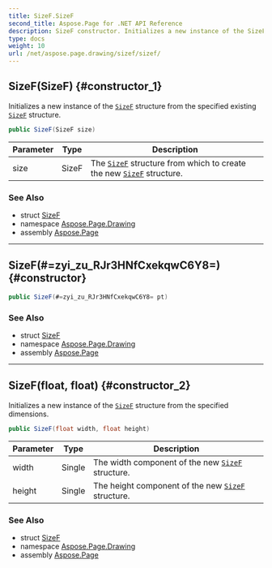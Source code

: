 ```yaml
---
title: SizeF.SizeF
second_title: Aspose.Page for .NET API Reference
description: SizeF constructor. Initializes a new instance of the SizeF structure from the specified existing SizeF structure
type: docs
weight: 10
url: /net/aspose.page.drawing/sizef/sizef/
---
```

## SizeF(SizeF) {#constructor_1}

Initializes a new instance of the [`SizeF`](../) structure from the specified existing [`SizeF`](../) structure.

```csharp
public SizeF(SizeF size)
```

| Parameter | Type | Description |
| --- | --- | --- |
| size | SizeF | The [`SizeF`](../) structure from which to create the new [`SizeF`](../) structure. |

### See Also

* struct [SizeF](../)
* namespace [Aspose.Page.Drawing](../../sizef/)
* assembly [Aspose.Page](../../../)

---

## SizeF(#=zyi_zu_RJr3HNfCxekqwC6Y8=) {#constructor}

```csharp
public SizeF(#=zyi_zu_RJr3HNfCxekqwC6Y8= pt)
```

### See Also

* struct [SizeF](../)
* namespace [Aspose.Page.Drawing](../../sizef/)
* assembly [Aspose.Page](../../../)

---

## SizeF(float, float) {#constructor_2}

Initializes a new instance of the [`SizeF`](../) structure from the specified dimensions.

```csharp
public SizeF(float width, float height)
```

| Parameter | Type | Description |
| --- | --- | --- |
| width | Single | The width component of the new [`SizeF`](../) structure. |
| height | Single | The height component of the new [`SizeF`](../) structure. |

### See Also

* struct [SizeF](../)
* namespace [Aspose.Page.Drawing](../../sizef/)
* assembly [Aspose.Page](../../../)


